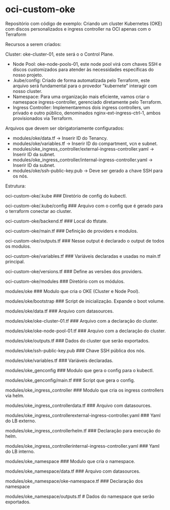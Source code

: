 # oci-custom-oke

Repositório com código de exemplo: Criando um cluster Kubernetes (OKE) com discos personalizados e ingress controller na OCI apenas com o Terraform

Recursos a serem criados:

Cluster: oke-cluster-01, este será o o Control Plane.

- Node Pool: oke-node-pools-01, este node pool virá com chaves SSH e discos customizados para atender às necessidades específicas do nosso projeto.
- .kube/config: Criado de forma automatizada pelo Terraform, este arquivo será fundamental para o provedor "kubernete" interagir com nosso cluster.
- Namespace: Para uma organização mais eficiente, vamos criar o namespace ingress-controller, gerenciado diretamente pelo Terraform.
- Ingress Controller: Implementaremos dois ingress controllers, um privado e outro público, denominados nginx-ext-ingress-ctrl-1, ambos provisionados via Terraform.

Arquivos que devem ser obrigatoriamente configurados:

- modules/oke/data.tf -> Inserir ID do Tenancy.
- modules/oke/variables.tf -> Inserir ID do compartment, vcn e subnet.
- modules/oke_ingress_controller/external-ingress-controller.yaml -> Inserir ID da subnet.
- modules/oke_ingress_controller/internal-ingress-controller.yaml -> Inserir ID da subnet.
- modules/oke/ssh-public-key.pub -> Deve ser gerado a chave SSH para os nós.

Estrutura: 

oci-custom-oke/.kube ### Diretório de config do kubectl.

oci-custom-oke/.kube/config ### Arquivo com o config que é gerado para o terraform conectar ao cluster.

oci-custom-oke/backend.tf ### Local do tfstate.

oci-custom-oke/main.tf ### Definição de providers e modulos.

oci-custom-oke/outputs.tf ### Nesse output é declarado o output de todos os modulos.

oci-custom-oke/variables.tf ### Variáveis declaradas e usadas no main.tf principal.

oci-custom-oke/versions.tf ### Define as versões dos providers.

oci-custom-oke/modules ### Diretório com os módulos.

modules/oke ### Modulo que cria o OKE (Cluster e Node Pool).

modules/oke/bootstrap ### Script de inicialização. Expande o boot volume.

modules/oke/data.tf ### Arquivo com datasources.

modules/oke/oke-cluster-01.tf ### Arquivo com a declaração do cluster.

modules/oke/oke-node-pool-01.tf ### Arquivo com a declaração do cluster.

modules/oke/outputs.tf ### Dados do cluster que serão exportados.

modules/oke/ssh-public-key.pub ### Chave SSH pública dos nós.

modules/oke/variables.tf ### Variáveis declaradas.

modules/oke_genconfig ### Modulo que gera o config para o kubectl.

modules/oke_genconfig/main.tf ### Script que gera o config.

modules/oke_ingress_controller ### Modulo que cria os ingress controllers via helm.

modules/oke_ingress_controllerdata.tf ### Arquivo com datasources.

modules/oke_ingress_controllerexternal-ingress-controller.yaml ### Yaml do LB externo.

modules/oke_ingress_controllerhelm.tf ### Declaração para execução do helm.

modules/oke_ingress_controllerinternal-ingress-controller.yaml ### Yaml do LB interno.

modules/oke_namespace ### Modulo que cria o namespace.

modules/oke_namespace/data.tf ### Arquivo com datasources.

modules/oke_namespace/oke-namespace.tf ### Declaração dos namespace

modules/oke_namespace/outputs.tf # Dados do namespace que serão exportados.
